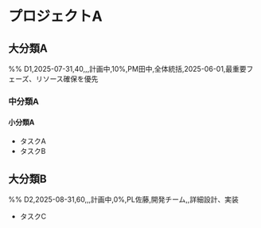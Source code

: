 # プロジェクトA <!-- 2.2. プロジェクト名（H1見出し）-->

<!-- 2.3. 見出しのルール: 見出しの直後には必ず1行の空行を挿入 -->

## 大分類A <!-- 2.2. 大分類（H2見出し）-->

%% D1,2025-07-31,40,,,計画中,10%,PM田中,全体統括,2025-06-01,最重要フェーズ、リソース確保を優先 <!-- 3.1. カテゴリ属性行。D1がユーザー記述ID -->

### 中分類A <!-- 2.2. 中分類（H3見出し）-->

#### 小分類A <!-- 2.2. 小分類（H4見出し）-->

- タスクA <!-- D1C1S1T1,2025-06-07,3,,,未着手,0,鈴木担当,要件定義チーム,2025-06-03,A部署ヒアリング準備、質問票作成、アポ取り --> <!-- 3.2. タスク属性。最初の要素がユーザー記述ID -->
- タスクB <!-- D1C1S1T2,2025-06-14,5,先行,D1C1S1T1,計画中,20%,山田担当,要件定義チーム,,B部署レビュー -->

## 大分類B <!-- 2.2. 大分類（H2見出し）-->

%% D2,2025-08-31,60,,,計画中,0%,PL佐藤,開発チーム,,詳細設計、実装

- タスクC <!-- D2T1,2025-07-01,10,,,未着手,0,吉田担当,開発チーム,,,詳細設計 -->
